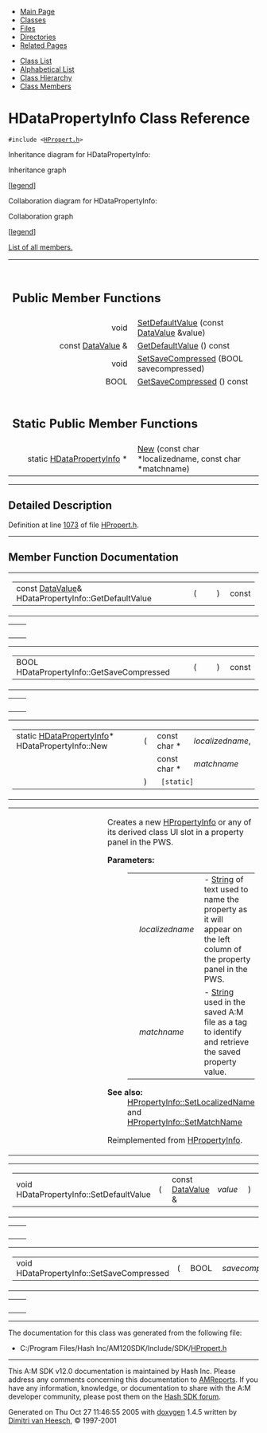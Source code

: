 <div class="tabs">

- [Main Page](index.md)
- <span id="current">[Classes](annotated.md)</span>
- [Files](files.md)
- [Directories](dirs.md)
- [Related Pages](pages.md)

</div>

<div class="tabs">

- [Class List](annotated.md)
- [Alphabetical List](classes.md)
- [Class Hierarchy](hierarchy.md)
- [Class Members](functions.md)

</div>

# HDataPropertyInfo Class Reference

`#include <`<a href="HPropert_8h-source.md" class="el"><code>HPropert.h</code></a>`>`

Inheritance diagram for HDataPropertyInfo:

<span class="image placeholder" original-image-src="classHDataPropertyInfo__inherit__graph.gif" original-image-title="" border="0" usemap="#HDataPropertyInfo__inherit__map">Inheritance graph</span>

\[[legend](graph_legend.md)\]

Collaboration diagram for HDataPropertyInfo:

<span class="image placeholder" original-image-src="classHDataPropertyInfo__coll__graph.gif" original-image-title="" border="0" usemap="#HDataPropertyInfo__coll__map">Collaboration graph</span>

\[[legend](graph_legend.md)\]

[List of all members.](classHDataPropertyInfo-members.md)

<table data-border="0" data-cellpadding="0" data-cellspacing="0">
<colgroup>
<col style="width: 50%" />
<col style="width: 50%" />
</colgroup>
<tbody>
<tr>
<td></td>
<td></td>
</tr>
<tr>
<td colspan="2"><br />
&#10;<h2 id="public-member-functions">Public Member Functions</h2></td>
</tr>
<tr>
<td class="memItemLeft" style="text-align: right;" data-nowrap="" data-valign="top">void </td>
<td class="memItemRight" data-valign="bottom"><a href="classHDataPropertyInfo.md#9316330f57d378eb1346e573df4ee503" class="el">SetDefaultValue</a> (const <a href="classDataValue.md" class="el">DataValue</a> &amp;value)</td>
</tr>
<tr>
<td class="memItemLeft" style="text-align: right;" data-nowrap="" data-valign="top">const <a href="classDataValue.md" class="el">DataValue</a> &amp; </td>
<td class="memItemRight" data-valign="bottom"><a href="classHDataPropertyInfo.md#1c6b0608d991369c384116941cfeef02" class="el">GetDefaultValue</a> () const</td>
</tr>
<tr>
<td class="memItemLeft" style="text-align: right;" data-nowrap="" data-valign="top">void </td>
<td class="memItemRight" data-valign="bottom"><a href="classHDataPropertyInfo.md#345ac6c05abcbc1230779e9242ea89e8" class="el">SetSaveCompressed</a> (BOOL savecompressed)</td>
</tr>
<tr>
<td class="memItemLeft" style="text-align: right;" data-nowrap="" data-valign="top">BOOL </td>
<td class="memItemRight" data-valign="bottom"><a href="classHDataPropertyInfo.md#4104b78781adee7d4343e3f6bcf928e1" class="el">GetSaveCompressed</a> () const</td>
</tr>
<tr>
<td colspan="2"><br />
&#10;<h2 id="static-public-member-functions">Static Public Member Functions</h2></td>
</tr>
<tr>
<td class="memItemLeft" style="text-align: right;" data-nowrap="" data-valign="top">static <a href="classHDataPropertyInfo.md" class="el">HDataPropertyInfo</a> * </td>
<td class="memItemRight" data-valign="bottom"><a href="classHDataPropertyInfo.md#3184c8fe6d6f9a3b2284ddcadfd1424f" class="el">New</a> (const char *localizedname, const char *matchname)</td>
</tr>
</tbody>
</table>

------------------------------------------------------------------------

<span id="_details"></span>

## Detailed Description

Definition at line <a href="HPropert_8h-source.md#l01073" class="el">1073</a> of file <a href="HPropert_8h-source.md" class="el">HPropert.h</a>.

------------------------------------------------------------------------

## Member Function Documentation

<span id="1c6b0608d991369c384116941cfeef02" class="anchor"></span>

<table class="mdTable" data-cellpadding="2" data-cellspacing="0">
<colgroup>
<col style="width: 100%" />
</colgroup>
<tbody>
<tr>
<td class="mdRow"><table data-cellpadding="0" data-cellspacing="0" data-border="0">
<tbody>
<tr>
<td class="md" data-nowrap="" data-valign="top">const <a href="classDataValue.md" class="el">DataValue</a>&amp; HDataPropertyInfo::GetDefaultValue</td>
<td class="md" data-valign="top">( </td>
<td class="mdname1" data-valign="top" data-nowrap=""></td>
<td class="md" data-valign="top"> ) </td>
<td class="md" data-nowrap="">const</td>
</tr>
</tbody>
</table></td>
</tr>
</tbody>
</table>

|     |     |
|-----|-----|
|     |     |

<span id="4104b78781adee7d4343e3f6bcf928e1" class="anchor"></span>

<table class="mdTable" data-cellpadding="2" data-cellspacing="0">
<colgroup>
<col style="width: 100%" />
</colgroup>
<tbody>
<tr>
<td class="mdRow"><table data-cellpadding="0" data-cellspacing="0" data-border="0">
<tbody>
<tr>
<td class="md" data-nowrap="" data-valign="top">BOOL HDataPropertyInfo::GetSaveCompressed</td>
<td class="md" data-valign="top">( </td>
<td class="mdname1" data-valign="top" data-nowrap=""></td>
<td class="md" data-valign="top"> ) </td>
<td class="md" data-nowrap="">const</td>
</tr>
</tbody>
</table></td>
</tr>
</tbody>
</table>

|     |     |
|-----|-----|
|     |     |

<span id="3184c8fe6d6f9a3b2284ddcadfd1424f" class="anchor"></span>

<table class="mdTable" data-cellpadding="2" data-cellspacing="0">
<colgroup>
<col style="width: 100%" />
</colgroup>
<tbody>
<tr>
<td class="mdRow"><table data-cellpadding="0" data-cellspacing="0" data-border="0">
<tbody>
<tr>
<td class="md" data-nowrap="" data-valign="top">static <a href="classHDataPropertyInfo.md" class="el">HDataPropertyInfo</a>* HDataPropertyInfo::New</td>
<td class="md" data-valign="top">( </td>
<td class="md" data-nowrap="" data-valign="top">const char * </td>
<td class="mdname" data-nowrap=""><em>localizedname</em>,</td>
</tr>
<tr>
<td class="md" style="text-align: right;" data-nowrap=""></td>
<td class="md"></td>
<td class="md" data-nowrap="">const char * </td>
<td class="mdname" data-nowrap=""><em>matchname</em></td>
</tr>
<tr>
<td class="md"></td>
<td class="md">) </td>
<td colspan="2" class="md"><code> [static]</code></td>
</tr>
</tbody>
</table></td>
</tr>
</tbody>
</table>

<table data-cellspacing="5" data-cellpadding="0" data-border="0">
<colgroup>
<col style="width: 50%" />
<col style="width: 50%" />
</colgroup>
<tbody>
<tr>
<td> </td>
<td><p>Creates a new <a href="classHPropertyInfo.md" class="el">HPropertyInfo</a> or any of its derived class UI slot in a property panel in the PWS.</p>
<dl>
<dt><strong>Parameters:</strong></dt>
<dd>
<table data-border="0" data-cellspacing="2" data-cellpadding="0">
<tbody>
<tr>
<td data-valign="top"></td>
<td data-valign="top"><em>localizedname</em> </td>
<td>- <a href="classString.md" class="el">String</a> of text used to name the property as it will appear on the left column of the property panel in the PWS.</td>
</tr>
<tr>
<td data-valign="top"></td>
<td data-valign="top"><em>matchname</em> </td>
<td>- <a href="classString.md" class="el">String</a> used in the saved A:M file as a tag to identify and retrieve the saved property value.</td>
</tr>
</tbody>
</table>
</dd>
</dl>
<dl>
<dt><strong>See also:</strong></dt>
<dd>
<a href="classHPropertyInfo.md#bdacc650d76c0dae25171fcd41afc353" class="el">HPropertyInfo::SetLocalizedName</a> and <a href="classHPropertyInfo.md#a76daf6ed0e6a62af293abac832e595f" class="el">HPropertyInfo::SetMatchName</a>
</dd>
</dl>
<p>Reimplemented from <a href="classHPropertyInfo.md#3184c8fe6d6f9a3b2284ddcadfd1424f" class="el">HPropertyInfo</a>.</p></td>
</tr>
</tbody>
</table>

<span id="9316330f57d378eb1346e573df4ee503" class="anchor"></span>

<table class="mdTable" data-cellpadding="2" data-cellspacing="0">
<colgroup>
<col style="width: 100%" />
</colgroup>
<tbody>
<tr>
<td class="mdRow"><table data-cellpadding="0" data-cellspacing="0" data-border="0">
<tbody>
<tr>
<td class="md" data-nowrap="" data-valign="top">void HDataPropertyInfo::SetDefaultValue</td>
<td class="md" data-valign="top">( </td>
<td class="md" data-nowrap="" data-valign="top">const <a href="classDataValue.md" class="el">DataValue</a> &amp; </td>
<td class="mdname1" data-valign="top" data-nowrap=""><em>value</em></td>
<td class="md" data-valign="top"> ) </td>
<td class="md" data-nowrap=""></td>
</tr>
</tbody>
</table></td>
</tr>
</tbody>
</table>

|     |     |
|-----|-----|
|     |     |

<span id="345ac6c05abcbc1230779e9242ea89e8" class="anchor"></span>

<table class="mdTable" data-cellpadding="2" data-cellspacing="0">
<colgroup>
<col style="width: 100%" />
</colgroup>
<tbody>
<tr>
<td class="mdRow"><table data-cellpadding="0" data-cellspacing="0" data-border="0">
<tbody>
<tr>
<td class="md" data-nowrap="" data-valign="top">void HDataPropertyInfo::SetSaveCompressed</td>
<td class="md" data-valign="top">( </td>
<td class="md" data-nowrap="" data-valign="top">BOOL </td>
<td class="mdname1" data-valign="top" data-nowrap=""><em>savecompressed</em></td>
<td class="md" data-valign="top"> ) </td>
<td class="md" data-nowrap=""></td>
</tr>
</tbody>
</table></td>
</tr>
</tbody>
</table>

|     |     |
|-----|-----|
|     |     |

------------------------------------------------------------------------

The documentation for this class was generated from the following file:

- C:/Program Files/Hash Inc/AM120SDK/Include/SDK/<a href="HPropert_8h-source.md" class="el">HPropert.h</a>

------------------------------------------------------------------------

<span class="small">This A:M SDK v12.0 documentation is maintained by Hash Inc. Please address any comments concerning this documentation to [AMReports](http://www.hash.com/reports). If you have any information, knowledge, or documentation to share with the A:M developer community, please post them on the [Hash SDK forum](http://www.hash.com/forums/index.php?showforum=11).</span>

Generated on Thu Oct 27 11:46:55 2005 with [<span class="image placeholder" original-image-src="doxygen.png" original-image-title="" height="45" width="100" align="middle" border="0">doxygen</span>](http://www.doxygen.org/index.html) 1.4.5 written by [Dimitri van Heesch](mailto:dimitri@stack.nl), © 1997-2001
